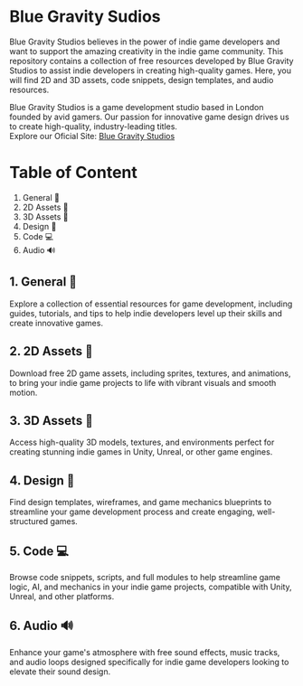 # Blue Gravity Sudios
Blue Gravity Studios believes in the power of indie game developers and want to support the amazing creativity in the indie game community. This repository contains a collection of free resources developed by Blue Gravity Studios to assist indie developers in creating high-quality games. Here, you will find 2D and 3D assets, code snippets, design templates, and audio resources.

Blue Gravity Studios is a game development studio based in London founded by avid gamers. Our passion for innovative game design drives us to create high-quality, industry-leading titles.  
Explore our Oficial Site: [Blue Gravity Studios](https://gravity.blue/)

# Table of Content

1. General 📖
2. 2D Assets 🎨
3. 3D Assets 🎲
4. Design 🧩
5. Code 💻
6. Audio 🔊


## 1. General 📖
Explore a collection of essential resources for game development, including guides, tutorials, and tips to help indie developers level up their skills and create innovative games.

## 2. 2D Assets 🎨
Download free 2D game assets, including sprites, textures, and animations, to bring your indie game projects to life with vibrant visuals and smooth motion.
  
## 3. 3D Assets 🎲
Access high-quality 3D models, textures, and environments perfect for creating stunning indie games in Unity, Unreal, or other game engines.
  
## 4. Design 🧩
Find design templates, wireframes, and game mechanics blueprints to streamline your game development process and create engaging, well-structured games.
  
## 5. Code 💻
Browse code snippets, scripts, and full modules to help streamline game logic, AI, and mechanics in your indie game projects, compatible with Unity, Unreal, and other platforms.
  
## 6. Audio 🔊
Enhance your game's atmosphere with free sound effects, music tracks, and audio loops designed specifically for indie game developers looking to elevate their sound design.
